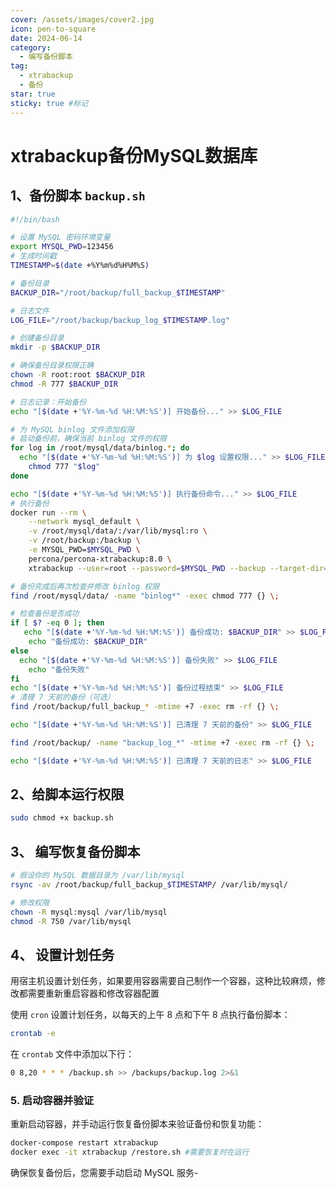 ```yaml
---
cover: /assets/images/cover2.jpg
icon: pen-to-square
date: 2024-06-14
category:
  - 编写备份脚本
tag:
  - xtrabackup
  - 备份
star: true
sticky: true #标记
---
```

# xtrabackup备份MySQL数据库

## 1、备份脚本 `backup.sh`

```sh
#!/bin/bash

# 设置 MySQL 密码环境变量
export MYSQL_PWD=123456
# 生成时间戳
TIMESTAMP=$(date +%Y%m%d%H%M%S)

# 备份目录
BACKUP_DIR="/root/backup/full_backup_$TIMESTAMP"

# 日志文件
LOG_FILE="/root/backup/backup_log_$TIMESTAMP.log"

# 创建备份目录
mkdir -p $BACKUP_DIR

# 确保备份目录权限正确
chown -R root:root $BACKUP_DIR
chmod -R 777 $BACKUP_DIR

# 日志记录：开始备份
echo "[$(date +'%Y-%m-%d %H:%M:%S')] 开始备份..." >> $LOG_FILE

# 为 MySQL binlog 文件添加权限
# 启动备份前，确保当前 binlog 文件的权限
for log in /root/mysql/data/binlog.*; do
  echo "[$(date +'%Y-%m-%d %H:%M:%S')] 为 $log 设置权限..." >> $LOG_FILE
    chmod 777 "$log"
done

echo "[$(date +'%Y-%m-%d %H:%M:%S')] 执行备份命令..." >> $LOG_FILE
# 执行备份
docker run --rm \
    --network mysql_default \
    -v /root/mysql/data/:/var/lib/mysql:ro \
    -v /root/backup:/backup \
    -e MYSQL_PWD=$MYSQL_PWD \
    percona/percona-xtrabackup:8.0 \
    xtrabackup --user=root --password=$MYSQL_PWD --backup --target-dir=/backup/full_backup_$TIMESTAMP --datadir=/var/lib/mysql --host=192.168.200.234 --port=3306

# 备份完成后再次检查并修改 binlog 权限
find /root/mysql/data/ -name "binlog*" -exec chmod 777 {} \;

# 检查备份是否成功
if [ $? -eq 0 ]; then
   echo "[$(date +'%Y-%m-%d %H:%M:%S')] 备份成功: $BACKUP_DIR" >> $LOG_FILE
    echo "备份成功: $BACKUP_DIR"
else
  echo "[$(date +'%Y-%m-%d %H:%M:%S')] 备份失败" >> $LOG_FILE
    echo "备份失败"
fi
echo "[$(date +'%Y-%m-%d %H:%M:%S')] 备份过程结束" >> $LOG_FILE
# 清理 7 天前的备份（可选）
find /root/backup/full_backup_* -mtime +7 -exec rm -rf {} \;

echo "[$(date +'%Y-%m-%d %H:%M:%S')] 已清理 7 天前的备份" >> $LOG_FILE

find /root/backup/ -name "backup_log_*" -mtime +7 -exec rm -rf {} \;

echo "[$(date +'%Y-%m-%d %H:%M:%S')] 已清理 7 天前的日志" >> $LOG_FILE
```

## 2、给脚本运行权限

```sh
sudo chmod +x backup.sh
```

## 3、 编写恢复备份脚本

```sh
# 假设你的 MySQL 数据目录为 /var/lib/mysql
rsync -av /root/backup/full_backup_$TIMESTAMP/ /var/lib/mysql/

# 修改权限
chown -R mysql:mysql /var/lib/mysql
chmod -R 750 /var/lib/mysql
```


## 4、 设置计划任务

用宿主机设置计划任务，如果要用容器需要自己制作一个容器，这种比较麻烦，修改都需要重新重启容器和修改容器配置

使用 `cron` 设置计划任务，以每天的上午 8 点和下午 8 点执行备份脚本：

```sh
crontab -e
```

在 `crontab` 文件中添加以下行：

```sh
0 8,20 * * * /backup.sh >> /backups/backup.log 2>&1
```

### 5. 启动容器并验证

重新启动容器，并手动运行恢复备份脚本来验证备份和恢复功能：

```sh
docker-compose restart xtrabackup
docker exec -it xtrabackup /restore.sh #需要恢复时在运行
```

确保恢复备份后，您需要手动启动 MySQL 服务-